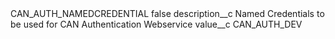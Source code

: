 <?xml version="1.0" encoding="UTF-8"?>
<CustomMetadata xmlns="http://soap.sforce.com/2006/04/metadata" xmlns:xsi="http://www.w3.org/2001/XMLSchema-instance" xmlns:xsd="http://www.w3.org/2001/XMLSchema">
    <label>CAN_AUTH_NAMEDCREDENTIAL</label>
    <protected>false</protected>
    <values>
        <field>description__c</field>
        <value xsi:type="xsd:string">Named Credentials to be used for CAN Authentication Webservice</value>
    </values>
    <values>
        <field>value__c</field>
        <value xsi:type="xsd:string">CAN_AUTH_DEV</value>
    </values>
</CustomMetadata>
